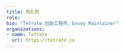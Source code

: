 ```yaml
---
title: 周礼赞
role: 
bio: "Tetrate 创始工程师，Envoy Maintainer"
organizations:
- name: Tetrate
  url: https://tetrate.io
---
```


